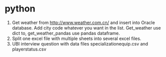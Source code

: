 # python
1. Get weather from http://www.weather.com.cn/ and insert into Oracle database. 
Add city code whatever you want in the list.
Get_weather use dict to, get_weather_pandas use pandas dataframe.
2. Split one excel file with multiple sheets into several excel files.
3. UBI interview question with data files specializationequip.csv and playerstatus.csv
